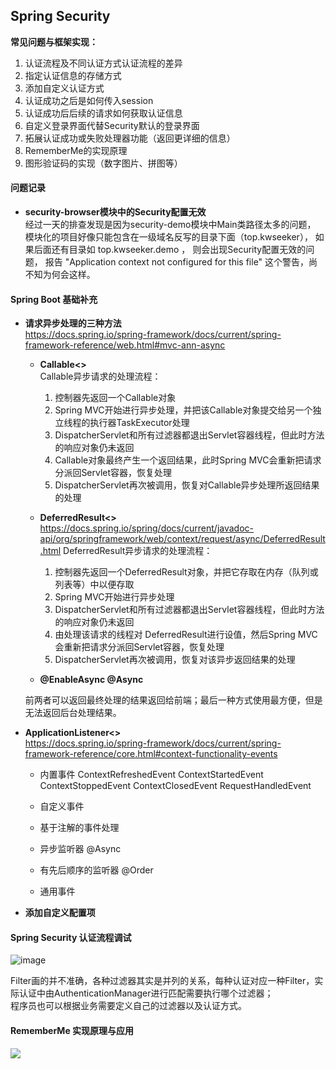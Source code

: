 ## Spring Security

**常见问题与框架实现：**  
1) 认证流程及不同认证方式认证流程的差异
2) 指定认证信息的存储方式
3) 添加自定义认证方式
4) 认证成功之后是如何传入session
5) 认证成功后后续的请求如何获取认证信息
6) 自定义登录界面代替Security默认的登录界面
7) 拓展认证成功或失败处理器功能（返回更详细的信息）
8) RememberMe的实现原理
9) 图形验证码的实现（数字图片、拼图等）

#### 问题记录
+ **security-browser模块中的Security配置无效**  
    经过一天的排查发现是因为security-demo模块中Main类路径太多的问题，
    模块化的项目好像只能包含在一级域名反写的目录下面（top.kwseeker），
    如果后面还有目录如 top.kwseeker.demo ， 则会出现Security配置无效的问题，
    报告 "Application context not configured for this file" 这个警告，尚不知为何会这样。
    
#### Spring Boot 基础补充

+ **请求异步处理的三种方法**  
    https://docs.spring.io/spring-framework/docs/current/spring-framework-reference/web.html#mvc-ann-async
    
    - **Callable<>**  
        Callable异步请求的处理流程：
        1) 控制器先返回一个Callable对象
        2) Spring MVC开始进行异步处理，并把该Callable对象提交给另一个独立线程的执行器TaskExecutor处理
        3) DispatcherServlet和所有过滤器都退出Servlet容器线程，但此时方法的响应对象仍未返回
        4) Callable对象最终产生一个返回结果，此时Spring MVC会重新把请求分派回Servlet容器，恢复处理
        5) DispatcherServlet再次被调用，恢复对Callable异步处理所返回结果的处理
        
    - **DeferredResult<>**   
        https://docs.spring.io/spring/docs/current/javadoc-api/org/springframework/web/context/request/async/DeferredResult.html
        DeferredResult异步请求的处理流程：
        1) 控制器先返回一个DeferredResult对象，并把它存取在内存（队列或列表等）中以便存取
        2) Spring MVC开始进行异步处理
        3) DispatcherServlet和所有过滤器都退出Servlet容器线程，但此时方法的响应对象仍未返回
        4) 由处理该请求的线程对 DeferredResult进行设值，然后Spring MVC会重新把请求分派回Servlet容器，恢复处理
        5) DispatcherServlet再次被调用，恢复对该异步返回结果的处理
        
    - **@EnableAsync @Async**
    
    前两者可以返回最终处理的结果返回给前端；最后一种方式使用最方便，但是无法返回后台处理结果。
    
+ **ApplicationListener<>**  
    https://docs.spring.io/spring-framework/docs/current/spring-framework-reference/core.html#context-functionality-events
    
    - 内置事件
    ContextRefreshedEvent
    ContextStartedEvent
    ContextStoppedEvent
    ContextClosedEvent
    RequestHandledEvent
    
    - 自定义事件
    - 基于注解的事件处理
    - 异步监听器 @Async
    - 有先后顺序的监听器 @Order
    - 通用事件
    
+ **添加自定义配置项**

#### Spring Security 认证流程调试
![image](https://img-blog.csdn.net/2018042723003377?watermark/2/text/aHR0cHM6Ly9ibG9nLmNzZG4ubmV0L3FxXzM3MTQyMzQ2/font/5a6L5L2T/fontsize/400/fill/I0JBQkFCMA==/dissolve/70)

Filter画的并不准确，各种过滤器其实是并列的关系，每种认证对应一种Filter，实际认证中由AuthenticationManager进行匹配需要执行哪个过滤器；  
程序员也可以根据业务需要定义自己的过滤器以及认证方式。

#### RememberMe 实现原理与应用
![](https://img-blog.csdn.net/20180427214640450?watermark/2/text/aHR0cHM6Ly9ibG9nLmNzZG4ubmV0L3FxXzM3MTQyMzQ2/font/5a6L5L2T/fontsize/400/fill/I0JBQkFCMA==/dissolve/70)

